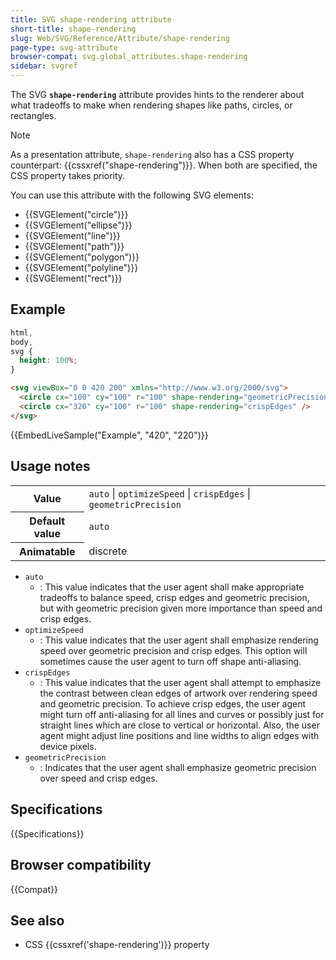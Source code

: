 ```yaml
---
title: SVG shape-rendering attribute
short-title: shape-rendering
slug: Web/SVG/Reference/Attribute/shape-rendering
page-type: svg-attribute
browser-compat: svg.global_attributes.shape-rendering
sidebar: svgref
---
```


The SVG **`shape-rendering`** attribute provides hints to the renderer about what tradeoffs to make when rendering shapes like paths, circles, or rectangles.

> [!NOTE]
> As a presentation attribute, `shape-rendering` also has a CSS property counterpart: {{cssxref("shape-rendering")}}. When both are specified, the CSS property takes priority.

You can use this attribute with the following SVG elements:

- {{SVGElement("circle")}}
- {{SVGElement("ellipse")}}
- {{SVGElement("line")}}
- {{SVGElement("path")}}
- {{SVGElement("polygon")}}
- {{SVGElement("polyline")}}
- {{SVGElement("rect")}}

## Example

```css hidden
html,
body,
svg {
  height: 100%;
}
```

```html
<svg viewBox="0 0 420 200" xmlns="http://www.w3.org/2000/svg">
  <circle cx="100" cy="100" r="100" shape-rendering="geometricPrecision" />
  <circle cx="320" cy="100" r="100" shape-rendering="crispEdges" />
</svg>
```

{{EmbedLiveSample("Example", "420", "220")}}

## Usage notes

<table class="properties">
  <tbody>
    <tr>
      <th scope="row">Value</th>
      <td>
        <code>auto</code> | <code>optimizeSpeed</code> |
        <code>crispEdges</code> | <code>geometricPrecision</code>
      </td>
    </tr>
    <tr>
      <th scope="row">Default value</th>
      <td><code>auto</code></td>
    </tr>
    <tr>
      <th scope="row">Animatable</th>
      <td>discrete</td>
    </tr>
  </tbody>
</table>

- `auto`
  - : This value indicates that the user agent shall make appropriate tradeoffs to balance speed, crisp edges and geometric precision, but with geometric precision given more importance than speed and crisp edges.
- `optimizeSpeed`
  - : This value indicates that the user agent shall emphasize rendering speed over geometric precision and crisp edges. This option will sometimes cause the user agent to turn off shape anti-aliasing.
- `crispEdges`
  - : This value indicates that the user agent shall attempt to emphasize the contrast between clean edges of artwork over rendering speed and geometric precision. To achieve crisp edges, the user agent might turn off anti-aliasing for all lines and curves or possibly just for straight lines which are close to vertical or horizontal. Also, the user agent might adjust line positions and line widths to align edges with device pixels.
- `geometricPrecision`
  - : Indicates that the user agent shall emphasize geometric precision over speed and crisp edges.

## Specifications

{{Specifications}}

## Browser compatibility

{{Compat}}

## See also

- CSS {{cssxref('shape-rendering')}} property
